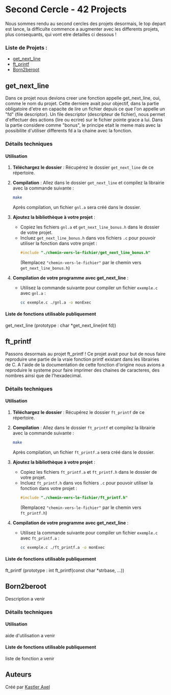 # Second Cercle - 42 Projects

Nous sommes rendu au second cercles des projets desormais, le top depart est lance, la difficulte commence a augmenter avec les differents projets, plus consequants, qui vont etre detailles ci dessous !

### Liste de Projets :

* [get_next_line](#get_next_line)
* [ft_printf](#ft_printf)
* [Born2beroot](#born2beroot)

## get_next_line

Dans ce projet nous devions creer une fonction appelle get_next_line, oui, comme le nom du projet. Cette derniere avait pour objectif, dans la partie obligatoire d'etre en capacite de lire un fichier depuis ce que l'on appelle un "fd" (file descriptor). Un file descriptor (descripteur de fichier), nous permet d'effectuer des actions (lire ou ecrire) sur le fichier pointe grace a lui. Dans la partie considere comme "bonus", le principe etait le meme mais avec la possibilite d'utiliser differents fd a la chaine avec la fonction.

### Détails techniques

#### Utilisation

1. **Téléchargez le dossier** : Récupérez le dossier `get_next_line` de ce répertoire.
2. **Compilation** : Allez dans le dossier `get_next_line` et compilez la librairie avec la commande suivante :
    ```bash
    make
    ```
   Après compilation, un fichier `gnl.a` sera créé dans le dossier.
3. **Ajoutez la bibliothèque à votre projet** :
   - Copiez les fichiers `gnl.a` et `get_next_line_bonus.h` dans le dossier de votre projet.
   - Incluez `get_next_line_bonus.h` dans vos fichiers `.c` pour pouvoir utiliser la fonction dans votre projet :
      ```c
      #include "./chemin-vers-le-fichier/get_next_line_bonus.h"
      ```
      (Remplacez `"chemin-vers-le-fichier"` par le chemin vers `get_next_line_bonus.h`)

4. **Compilation de votre programme avec get_next_line** :
   - Utilisez la commande suivante pour compiler un fichier `exemple.c` avec `gnl.a` :
      ```bash
      cc exemple.c ./gnl.a -o monExec
      ```

#### Liste de fonctions utilisable publiquement

get_next_line (prototype : char *get_next_line(int fd))

## ft_printf

Passons desormais au projet ft_printf ! Ce projet avait pour but de nous faire reproduire une partie de la vraie fonction printf existant dans les librairies de C. A l'aide de la documentation de cette fonction d'origine nous avions a reproduire le systeme pour faire imprimer des chaines de caracteres, des nombres ainsi que de l'hexadecimal.

### Détails techniques

#### Utilisation

1. **Téléchargez le dossier** : Récupérez le dossier `ft_printf` de ce répertoire.
2. **Compilation** : Allez dans le dossier `ft_printf` et compilez la librairie avec la commande suivante :
    ```bash
    make
    ```
   Après compilation, un fichier `ft_printf.a` sera créé dans le dossier.
3. **Ajoutez la bibliothèque à votre projet** :
   - Copiez les fichiers `ft_printf.a` et `ft_printf.h` dans le dossier de votre projet.
   - Incluez `ft_printf.h` dans vos fichiers `.c` pour pouvoir utiliser la fonction dans votre projet :
      ```c
      #include "./chemin-vers-le-fichier/ft_printf.h"
      ```
      (Remplacez `"chemin-vers-le-fichier"` par le chemin vers `ft_printf.h`)

4. **Compilation de votre programme avec get_next_line** :
   - Utilisez la commande suivante pour compiler un fichier `exemple.c` avec `ft_printf.a` :
      ```bash
      cc exemple.c ./ft_printf.a -o monExec
      ```

#### Liste de fonctions utilisable publiquement

ft_printf (prototype : int	ft_printf(const char *strbase, ...))

## Born2beroot

Description a venir

### Détails techniques

#### Utilisation

aide d'utilisation a venir

#### Liste de fonctions utilisable publiquement

liste de fonction a venir

## Auteurs

Créé par [Kastler Axel](https://github.com/ChromaXard)
